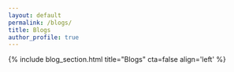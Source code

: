 ```yaml
---
layout: default
permalink: /blogs/
title: Blogs
author_profile: true
---
```


{% include blog_section.html title="Blogs" cta=false align='left' %}

